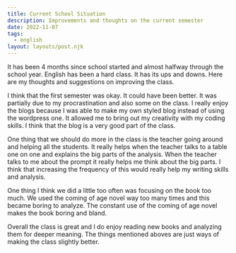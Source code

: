 ```yaml
---
title: Current School Situation
description: Improvements and thoughts on the current semester 
date: 2022-11-07
tags:
  - english
layout: layouts/post.njk
---
```


It has been 4 months since school started and almost halfway through the school year. English has been a hard class. It has its ups and downs. Here are my thoughts and suggestions on improving the class. 

I think that the first semester was okay. It could have been better. It was partially due to my procrastination and also some on the class. I really enjoy the blogs because I was able to make my own styled blog instead of using the wordpress one. It allowed me to bring out my creativity with my coding skills. I think that the blog is a very good part of the class. 

One thing that we should do more in the class is the teacher going around and helping all the students. It really helps when the teacher talks to a table one on one and explains the big parts of the analysis. When the teacher talks to me about the prompt it really helps me think about the big parts. I think that increasing the frequency of this would really help my writing skills and analysis. 

One thing I think we did a little too often was focusing on the book too much. We used the coming of age novel way too many times and this became boring to analyze. The constant use of the coming of age novel makes the book boring and bland. 

Overall the class is great and I do enjoy reading new books and analyzing them for deeper meaning. The things mentioned aboves are just ways of making the class slightly better. 

